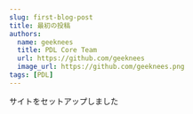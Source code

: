```yaml
---
slug: first-blog-post
title: 最初の投稿
authors:
  name: geeknees
  title: PDL Core Team
  url: https://github.com/geeknees
  image_url: https://github.com/geeknees.png
tags: [PDL]
---
```


サイトをセットアップしました
